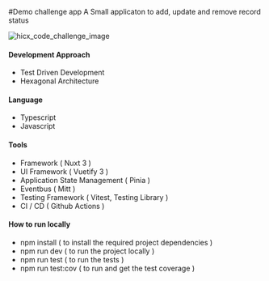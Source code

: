#Demo challenge app
A Small applicaton to add, update and remove record status

![hicx_code_challenge_image](https://github.com/vs-silva/demo-challenge/assets/74774434/ee320e83-40b8-4200-85fa-b3db50b001f9)

#### Development Approach
- Test Driven Development
- Hexagonal Architecture

#### Language
- Typescript
- Javascript

#### Tools
- Framework ( Nuxt 3 )
- UI Framework ( Vuetify 3 )
- Application State Management ( Pinia )
- Eventbus ( Mitt )
- Testing Framework ( Vitest, Testing Library )
- CI / CD ( Github Actions )

#### How to run locally
- npm install ( to install the required project dependencies )
- npm run dev ( to run the project locally )
- npm run test ( to run the tests )
- npm run test:cov ( to run and get the test coverage )
